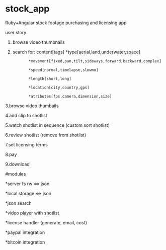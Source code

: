 # stock_app
Ruby+Angular stock footage purchasing and licensing app

user story

1. browse video thumbnails

2. search for:  content[tags]
              *type[aerial,land,underwater,space]

              *movement[fixed,pan,tilt,sideways,forward,backward,complex]

              *speed[normal,timelapse,slowmo]

              *length[short,long]

              *location[city,country,gps]

              *atributes[fps,camera,dimension,size]

3.browse video thumbails

4.add clip to shotlist

5.watch shotlist in sequence (custom sort shotlist)

6.review shotlist (remove from shotlist)

7.set licensing terms

8.pay

9.download





#modules

*server fs rw <=> json

*local storage <=> json

*json search

*video player with shotlist

*license handler (generate, email, cost)

*paypal integration

*bitcoin integration
